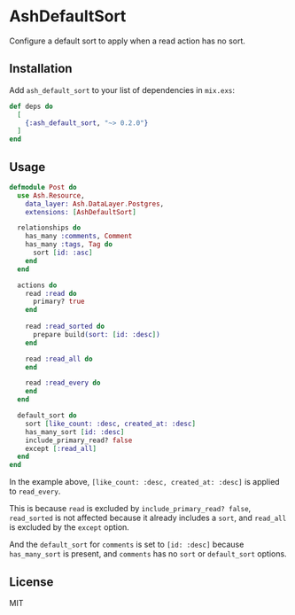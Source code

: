 # AshDefaultSort

Configure a default sort to apply when a read action has no sort.

## Installation

Add `ash_default_sort` to your list of dependencies in `mix.exs`:

```elixir
def deps do
  [
    {:ash_default_sort, "~> 0.2.0"}
  ]
end
```

## Usage

```elixir
defmodule Post do
  use Ash.Resource,
    data_layer: Ash.DataLayer.Postgres,
    extensions: [AshDefaultSort]

  relationships do
    has_many :comments, Comment
    has_many :tags, Tag do
      sort [id: :asc]
    end
  end

  actions do
    read :read do
      primary? true
    end
  
    read :read_sorted do
      prepare build(sort: [id: :desc])
    end

    read :read_all do
    end

    read :read_every do
    end
  end

  default_sort do
    sort [like_count: :desc, created_at: :desc]
    has_many_sort [id: :desc]
    include_primary_read? false
    except [:read_all]
  end
end
```

In the example above, `[like_count: :desc, created_at: :desc]` is applied to `read_every`.

This is because `read` is excluded by `include_primary_read? false`, `read_sorted` is not affected because it already includes a `sort`, and `read_all` is excluded by the `except` option.

And the `default_sort` for `comments` is set to `[id: :desc]` because `has_many_sort` is present, and `comments` has no `sort` or `default_sort` options.

## License

MIT